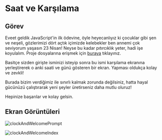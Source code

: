 # Saat ve Karşılama

## Görev

Eveet geldik JavaScript'in ilk ödevine, öyle heyecanlıyız ki çocuklar gibi şen ve neşeli, 
gözlerimizi dört açtık içimizde kelebekler ben annemi çok seviyorum yaşasın 23 Nisan! Neyse bu kadar pıtırcıklık yeter, hadi işe koyulalım. 
Proje dosyalarına erişmek için [buraya](https://drive.google.com/drive/folders/1lghWp2-iPxySOsYxTYoE-mIvvC2waI3g) tıklayınız.

Basitçe sizden girişte isminizi isteyip sonra bu ismi karşılama ekranına yerleştirerek o anki saati ve günü gösteren bir ekran. Yapması oldukça kolay ve zevkli!

Burada bizim verdiğimiz ile sınırlı kalmak zorunda değilsiniz, hatta hayal gücünüzü çalıştırarak yeni şeyler üretirseniz daha mutlu oluruz!

Hepinize başarılar ve kolay gelsin.

## Ekran Görüntüleri

![clockAndWelcomePrompt](https://github.com/yusufcandmrz/javascript-tasks/assets/93606208/6656b40c-0332-49b1-975d-f593a492a4e8)

![clockAndWelcomeIndex](https://github.com/yusufcandmrz/javascript-tasks/assets/93606208/a991f2b0-03bf-46e6-954a-8bc5028d57c5)
